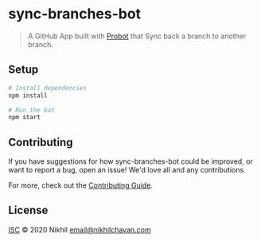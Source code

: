 # sync-branches-bot

> A GitHub App built with [Probot](https://github.com/probot/probot) that Sync back a branch to another branch.

## Setup

```sh
# Install dependencies
npm install

# Run the bot
npm start
```

## Contributing

If you have suggestions for how sync-branches-bot could be improved, or want to report a bug, open an issue! We'd love all and any contributions.

For more, check out the [Contributing Guide](CONTRIBUTING.md).

## License

[ISC](LICENSE) © 2020 Nikhil <email@nikhilchavan.com>
